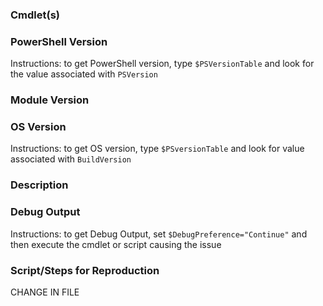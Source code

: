 ### Cmdlet(s)

### PowerShell Version
Instructions: to get PowerShell version, type `$PSVersionTable` and look for the value associated with `PSVersion`

### Module Version

### OS Version
Instructions: to get OS version, type `$PSversionTable` and look for value associated with `BuildVersion`

### Description

### Debug Output
Instructions: to get Debug Output, set `$DebugPreference="Continue"` and then execute the cmdlet or script causing the issue

### Script/Steps for Reproduction








CHANGE IN FILE

